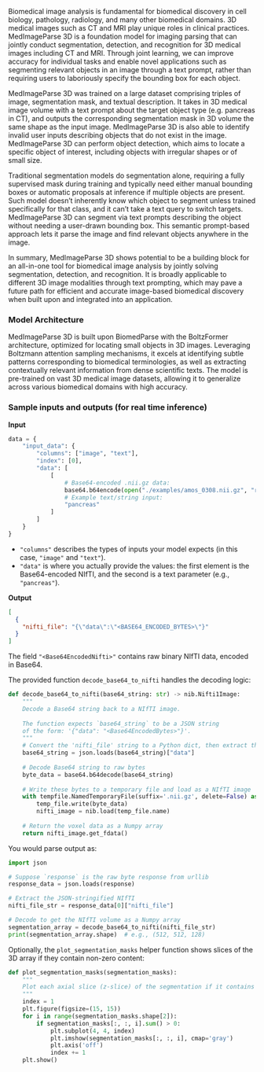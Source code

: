 <!-- DO NOT CHANGE MARKDOWN HEADERS. IF CHANGED, MODEL CARD MAY BE REJECTED BY A REVIEWER -->

<!-- `description.md` is required. -->

Biomedical image analysis is fundamental for biomedical discovery in cell biology, pathology, radiology, and many other biomedical domains. 3D medical images such as CT and MRI play unique roles in clinical practices. MedImageParse 3D is a foundation model for imaging parsing that can jointly conduct segmentation, detection, and recognition for 3D medical images including CT and MRI. Through joint learning, we can improve accuracy for individual tasks and enable novel applications such as segmenting relevant objects in an image through a text prompt, rather than requiring users to laboriously specify the bounding box for each object.

MedImageParse 3D was trained on a large dataset comprising triples of image, segmentation mask, and textual description. It takes in 3D medical image volume with a text prompt about the target object type (e.g. pancreas in CT), and outputs the corresponding segmentation mask in 3D volume the same shape as the input image. MedImageParse 3D is also able to identify invalid user inputs describing objects that do not exist in the image. MedImageParse 3D can perform object detection, which aims to locate a specific object of interest, including objects with irregular shapes or of small size.

Traditional segmentation models do segmentation alone, requiring a fully supervised mask during training and typically need either manual bounding boxes or automatic proposals at inference if multiple objects are present. Such model doesn’t inherently know which object to segment unless trained specifically for that class, and it can’t take a text query to switch targets. MedImageParse 3D can segment via text prompts describing the object without needing a user-drawn bounding box. This semantic prompt-based approach lets it parse the image and find relevant objects anywhere in the image.

In summary, MedImageParse 3D shows potential to be a building block for an all-in-one tool for biomedical image analysis by jointly solving segmentation, detection, and recognition. It is broadly applicable to different 3D image modalities through text prompting, which may pave a future path for efficient and accurate image-based biomedical discovery when built upon and integrated into an application.

### Model Architecture

MedImageParse 3D is built upon BiomedParse with the BoltzFormer architecture, optimized for locating small objects in 3D images. Leveraging Boltzmann attention sampling mechanisms, it excels at identifying subtle patterns corresponding to biomedical terminologies, as well as extracting contextually relevant information from dense scientific texts. The model is pre-trained on vast 3D medical image datasets, allowing it to generalize across various biomedical domains with high accuracy.

### Sample inputs and outputs (for real time inference)

**Input**

```python
data = {
    "input_data": {
        "columns": ["image", "text"],
        "index": [0],
        "data": [
            [
                # Base64-encoded .nii.gz data:
                base64.b64encode(open("./examples/amos_0308.nii.gz", "rb").read()).decode("utf-8"),
                # Example text/string input:
                "pancreas"
            ]
        ]
    }
}
```

- `"columns"` describes the types of inputs your model expects (in this case, `"image"` and `"text"`).
- `"data"` is where you actually provide the values: the first element is the Base64-encoded NIfTI, and the second is a text parameter (e.g., `"pancreas"`).

**Output**

```json
[
  {
    "nifti_file": "{\"data\":\"<BASE64_ENCODED_BYTES>\"}"
  }
]
```

The field `"<Base64EncodedNifti>"` contains raw binary NIfTI data, encoded in Base64.

The provided function `decode_base64_to_nifti` handles the decoding logic:

```python
def decode_base64_to_nifti(base64_string: str) -> nib.Nifti1Image:
    """
    Decode a Base64 string back to a NIfTI image.
  
    The function expects `base64_string` to be a JSON string
    of the form: '{"data": "<Base64EncodedBytes>"}'.
    """
    # Convert the 'nifti_file' string to a Python dict, then extract the 'data' field
    base64_string = json.loads(base64_string)["data"]
  
    # Decode Base64 string to raw bytes
    byte_data = base64.b64decode(base64_string)
  
    # Write these bytes to a temporary file and load as a NIfTI image
    with tempfile.NamedTemporaryFile(suffix='.nii.gz', delete=False) as temp_file:
        temp_file.write(byte_data)
        nifti_image = nib.load(temp_file.name)
  
    # Return the voxel data as a Numpy array
    return nifti_image.get_fdata()
```

You would parse output as:

```python
import json

# Suppose `response` is the raw byte response from urllib
response_data = json.loads(response)

# Extract the JSON-stringified NIfTI
nifti_file_str = response_data[0]["nifti_file"]

# Decode to get the NIfTI volume as a Numpy array
segmentation_array = decode_base64_to_nifti(nifti_file_str)
print(segmentation_array.shape)  # e.g., (512, 512, 128)
```

Optionally, the `plot_segmentation_masks` helper function shows slices of the 3D array if they contain non-zero content:

```python
def plot_segmentation_masks(segmentation_masks):
    """
    Plot each axial slice (z-slice) of the segmentation if it contains a non-zero mask.
    """
    index = 1
    plt.figure(figsize=(15, 15))
    for i in range(segmentation_masks.shape[2]):
        if segmentation_masks[:, :, i].sum() > 0:
            plt.subplot(4, 4, index)
            plt.imshow(segmentation_masks[:, :, i], cmap='gray')
            plt.axis('off')
            index += 1
    plt.show()
```
